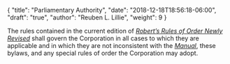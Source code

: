 {
	"title": "Parliamentary Authority",
	"date": "2018-12-18T18:56:18-06:00",
	"draft": "true",
	"author": "Reuben L. Lillie",
	"weight": 9
}

The rules contained in the current edition of [_Robert’s Rules of Order Newly Revised_][ronr] shall govern the Corporation in all cases to which they are applicable and in which they are not inconsistent with the [_Manual_][manual], these bylaws, and any special rules of order the Corporation may adopt.

[manual]: http://2017.manual.nazarene.org/
[ronr]: http://robertsrules.com/
